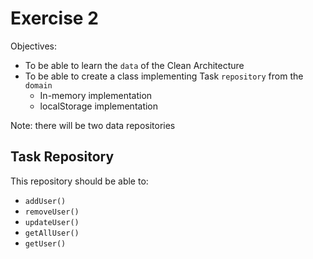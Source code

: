 Exercise 2
==========

Objectives:
- To be able to learn the `data` of the Clean Architecture
- To be able to create a class implementing Task `repository` from the `domain`
    - In-memory implementation
    - localStorage implementation

Note: there will be two data repositories

Task Repository
---------------
This repository should be able to:
- `addUser()`
- `removeUser()`
- `updateUser()`
- `getAllUser()`
- `getUser()`
